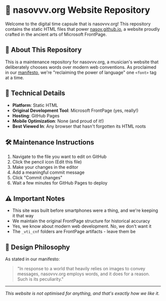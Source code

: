 # 🎵 nasovvv.org Website Repository

Welcome to the digital time capsule that is nasovvv.org! This repository contains the static HTML files that power [nasov.github.io](https://nasov.github.io/), a website proudly crafted in the ancient arts of Microsoft FrontPage.

## 🦕 About This Repository

This is a maintenance repository for nasovvv.org, a musician's website that deliberately chooses words over modern web conventions. As proclaimed in our [manifesto](public/mysite/manifesto.htm), we're "reclaiming the power of language" one `<font>` tag at a time.

## 📜 Technical Details

- **Platform**: Static HTML
- **Original Development Tool**: Microsoft FrontPage (yes, really!)
- **Hosting**: GitHub Pages
- **Mobile Optimization**: None (and proud of it!)
- **Best Viewed In**: Any browser that hasn't forgotten its HTML roots

## 🛠️ Maintenance Instructions

1. Navigate to the file you want to edit on GitHub
2. Click the pencil icon (Edit this file)
3. Make your changes in the editor
4. Add a meaningful commit message
5. Click "Commit changes"
6. Wait a few minutes for GitHub Pages to deploy

## ⚠️ Important Notes

- This site was built before smartphones were a thing, and we're keeping it that way
- We maintain the original FrontPage structure for historical accuracy
- Yes, we know about modern web development. No, we don't want it
- The `_vti_cnf` folders are FrontPage artifacts - leave them be

## 🎨 Design Philosophy

As stated in our manifesto:
> "In response to a world that heavily relies on images to convey messages, nasovvv.org employs words, and it does for a reason. Such is its peculiarity."

---
*This website is not optimised for anything, and that's exactly how we like it.*
